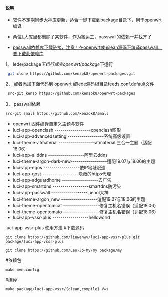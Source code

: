 ﻿#### 说明

* 软件不定期同步大神库更新，适合一键下载到package目录下，用于openwrt编译


* 两位L大库里都删除了某软件，作为搬运工，passwall的依赖一并找齐了



- [passwall依赖库下载链接，注意！在openwrt或者lean源码下编译passwall，要下载此依赖库](https://github.com/kenzok8/small.git)
 


1、 lede/package$下运行 或者openwrt/package$下运行


```bash
 git clone https://github.com/kenzok8/openwrt-packages.git
```

 2、 或者添加下面代码到 openwrt 或lede源码根目录feeds.conf.default文件
 
```bash
 src-git kenzo https://github.com/kenzok8/openwrt-packages
```

 3、 passwall依赖
 
 ```bash
 src-git small https://github.com/kenzok8/small
 ```
 
- openwrt 固件编译自定义主题与软件
- luci-app-openclash       ------------------openclash图形         
- luci-app-advancedsetting ------------------系统高级设置
- luci-theme-atmaterial    ------------------atmaterial 三合一主题（适配18.06）     
- luci-app-aliddns         ------------------阿里云ddns
- luci-theme-argon-dark-new------------------适配19.07与18.06的主题
- luci-app-eqos            ------------------依IP地址限速
- luci-app-gost            ------------------隐蔽的https代理
- luci-app-adguardhome     ------------------去广告 
- luci-app-smartdns        ------------------smartdns防污染
- luci-app-passwall        ------------------Lienol大神 
- luci-theme-argon_new     ------------------适配19.07与18.06的主题
- luci-theme-opentomcat    ------------------修复主机名错误（适配18.06）  
- luci-theme-opentomato    ------------------修复主机名错误（适配18.06）
- luci-app-vssr-plus       ------------------helloworld


luci-app-vssr-plus
使用方法
    #下载源码
    
    git clone https://github.com/liuwenwv/luci-app-vssr-plus.git package/luci-app-vssr-plus
    
    git clone https://github.com/Leo-Jo-My/my package/my 
 #依赖包
    
    make menuconfig
    
 #编译
    
    make package/luci-app-vssr/{clean,compile} V=s


